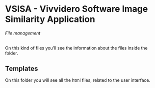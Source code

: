 # VSISA - Vivvidero Software Image Similarity Application


###### File management
On this kind of files you'll see the information about the files inside the folder.

## Templates

On this folder you will see all the html files, related to the user interface.